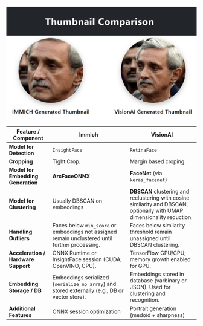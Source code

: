 ![Thumbnail Comparison](Thumbnails_Comparison.png)

| Feature / Component               | Immich                                                                                          | VisionAI                                                                                      |
|----------------------------------|------------------------------------------------------------------------------------------------|------------------------------------------------------------------------------------------------|
| **Model for Detection**           | `InsightFace` | `RetinaFace` |
| **Cropping**  | Tight Crop. | Margin based croping. |
| **Model for Embedding Generation**| **ArcFaceONNX** | **FaceNet** (via `keras_facenet`)  |
| **Model for Clustering**          | Usually DBSCAN on embeddings | **DBSCAN** clustering and reclustering with cosine similarity and DBSCAN, optionally with UMAP dimensionality reduction.   |
| **Handling Outliers**             | Faces below `min_score` or embeddings not assigned remain unclustered until further processing. | Faces below similarity threshold remain unassigned until DBSCAN clustering.                   |
| **Acceleration / Hardware Support**| ONNX Runtime or InsightFace session (CUDA, OpenVINO, CPU).     | TensorFlow GPU/CPU; memory growth enabled for GPU.                                           |
| **Embedding Storage / DB**        | Embeddings serialized (`serialize_np_array`) and stored externally (e.g., DB or vector store). | Embeddings stored in database (varbinary or JSON). Used for clustering and recognition.      |
| **Additional Features**           | ONNX session optimization | Portrait generation (medoid + sharpness) |
